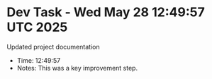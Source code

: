 # Dev Task - Wed May 28 12:49:57 UTC 2025
Updated project documentation
- Time: 12:49:57
- Notes: This was a key improvement step.
